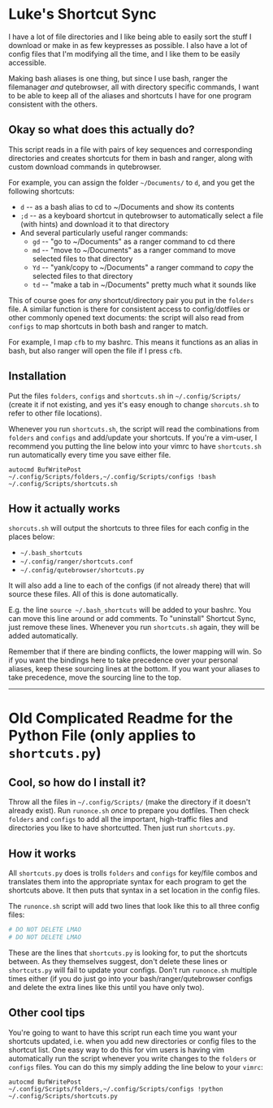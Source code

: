 # Luke's Shortcut Sync

I have a lot of file directories and I like being able to easily sort the stuff I download or make in as few keypresses as possible.
I also have a lot of config files that I'm modifying all the time, and I like them to be easily accessible.

Making bash aliases is one thing, but since I use bash, ranger the filemanager *and*  qutebrowser, all with directory specific commands, I want to be able to keep all of the aliases and shortcuts I have for one program consistent with the others.

## Okay so what does this actually do?

This script reads in a file with pairs of key sequences and corresponding directories and creates shortcuts for them in bash and ranger, along with custom download commands in qutebrowser.

For example, you can assign the folder `~/Documents/` to `d`, and you get the following shortcuts:

+ `d` -- as a bash alias to cd to ~/Documents and show its contents
+ `;d` -- as a keyboard shortcut in qutebrowser to automatically select a file (with hints) and download it to that directory
+ And several particularly useful ranger commands:
	+ `gd` -- "go to ~/Documents" as a ranger command to cd there
	+ `md` -- "move to ~/Documents" as a ranger command to move selected files to that directory
	+ `Yd` -- "yank/copy to ~/Documents" a ranger command to *copy* the selected files to that directory
	+ `td` -- "make a tab in ~/Documents" pretty much what it sounds like

This of course goes for *any* shortcut/directory pair you put in the `folders` file.
A similar function is there for consistent access to config/dotfiles or other commonly opened text documents: the script will also read from `configs` to map shortcuts in both bash and ranger to match.

For example, I map `cfb` to my bashrc. This means it functions as an alias in bash, but also ranger will open the file if I press `cfb`.

## Installation

Put the files `folders`, `configs` and `shortcuts.sh` in `~/.config/Scripts/` (create it if not existing, and yes it's easy enough to change `shorcuts.sh` to refer to other file locations).

Whenever you run `shortcuts.sh`, the script will read the combinations from `folders` and `configs` and add/update your shortcuts. If you're a vim-user, I recommend you putting the line below into your vimrc to have `shortcuts.sh` run automatically every time you save either file.

```vim
autocmd BufWritePost ~/.config/Scripts/folders,~/.config/Scripts/configs !bash ~/.config/Scripts/shortcuts.sh
```

## How it actually works

`shorcuts.sh` will output the shortcuts to three files for each config in the places below:

+ `~/.bash_shortcuts`
+ `~/.config/ranger/shortcuts.conf`
+ `~/.config/qutebrowser/shortcuts.py`

It will also add a line to each of the configs (if not already there) that will source these files. All of this is done automatically.

E.g. the line `source ~/.bash_shortcuts` will be added to your bashrc. You can move this line around or add comments. To "uninstall" Shortcut Sync, just remove these lines. Whenever you run `shortcuts.sh` again, they will be added automatically.

Remember that if there are binding conflicts, the lower mapping will win. So if you want the bindings here to take precedence over your personal aliases, keep these sourcing lines at the bottom. If you want your aliases to take precedence, move the sourcing line to the top.

---

# Old Complicated Readme for the Python File (only applies to `shortcuts.py`)

## Cool, so how do I install it?

Throw all the files in `~/.config/Scripts/` (make the directory if it doesn't already exist). Run `runonce.sh` *once* to prepare you dotfiles. Then check `folders` and `configs` to add all the important, high-traffic files and directories you like to have shortcutted. Then just run `shortcuts.py`.

## How it works

All `shortcuts.py` does is trolls `folders` and `configs` for key/file combos and translates them into the appropriate syntax for each program to get the shortcuts above. It then puts that syntax in a set location in the config files.

The `runonce.sh` script will add two lines that look like this to all three config files:

```bash
# DO NOT DELETE LMAO
# DO NOT DELETE LMAO
```

These are the lines that `shortcuts.py` is looking for, to put the shortcuts between. As they themselves suggest, don't delete these lines or `shortcuts.py` will fail to update your configs. Don't run `runonce.sh` multiple times either (if you do just go into your bash/ranger/qutebrowser configs and delete the extra lines like this until you have only two).

## Other cool tips

You're going to want to have this script run each time you want your shortcuts updated, i.e. when you add new directories or config files to the shortcut list.
One easy way to do this for vim users is having vim automatically run the script whenever you write changes to the `folders` or `configs` files.
You can do this my simply adding the line below to your `vimrc`:

```vim
autocmd BufWritePost ~/.config/Scripts/folders,~/.config/Scripts/configs !python ~/.config/Scripts/shortcuts.py
```
